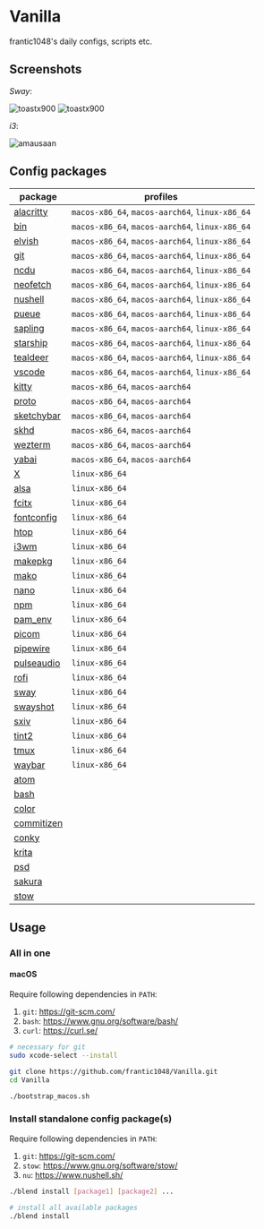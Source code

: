 # Vanilla

frantic1048's daily configs, scripts etc.

## Screenshots

_Sway_:

![toastx900](screenshots/toastx900_2021-07-30_13-00.png)
![toastx900](screenshots/toastx900_2021-07-30_13-14.png)

_i3_:

![amausaan](screenshots/amausaan_2022-04-05-232523.png)

## Config packages

| package                                   | profiles                                        |
| ----------------------------------------- | ----------------------------------------------- |
| [alacritty](alacritty)                    | `macos-x86_64`, `macos-aarch64`, `linux-x86_64` |
| [bin](bin/bin)                            | `macos-x86_64`, `macos-aarch64`, `linux-x86_64` |
| [elvish](elvish/elvish)                   | `macos-x86_64`, `macos-aarch64`, `linux-x86_64` |
| [git](git/git)                            | `macos-x86_64`, `macos-aarch64`, `linux-x86_64` |
| [ncdu](ncdu/ncdu/config)                  | `macos-x86_64`, `macos-aarch64`, `linux-x86_64` |
| [neofetch](neofetch)                      | `macos-x86_64`, `macos-aarch64`, `linux-x86_64` |
| [nushell](nushell/nushell)                | `macos-x86_64`, `macos-aarch64`, `linux-x86_64` |
| [pueue](pueue/pueue/pueue.yml)            | `macos-x86_64`, `macos-aarch64`, `linux-x86_64` |
| [sapling](sapling/sapling/sapling.conf)   | `macos-x86_64`, `macos-aarch64`, `linux-x86_64` |
| [starship](starship/starship.toml)        | `macos-x86_64`, `macos-aarch64`, `linux-x86_64` |
| [tealdeer](tealdeer/tealdeer/config.toml) | `macos-x86_64`, `macos-aarch64`, `linux-x86_64` |
| [vscode](vscode/User)                     | `macos-x86_64`, `macos-aarch64`, `linux-x86_64` |
| [kitty](kitty/kitty)                      | `macos-x86_64`, `macos-aarch64`                 |
| [proto](proto)                            | `macos-x86_64`, `macos-aarch64`                 |
| [sketchybar](sketchybar/sketchybar)       | `macos-x86_64`, `macos-aarch64`                 |
| [skhd](skhd/skhd/skhdrc)                  | `macos-x86_64`, `macos-aarch64`                 |
| [wezterm](wezterm)                        | `macos-x86_64`, `macos-aarch64`                 |
| [yabai](yabai/yabai/yabairc)              | `macos-x86_64`, `macos-aarch64`                 |
| [X](X)                                    | `linux-x86_64`                                  |
| [alsa](alsa)                              | `linux-x86_64`                                  |
| [fcitx](fcitx/fcitx)                      | `linux-x86_64`                                  |
| [fontconfig](fontconfig/fontconfig)       | `linux-x86_64`                                  |
| [htop](htop/htop/htoprc)                  | `linux-x86_64`                                  |
| [i3wm](i3wm/i3/config)                    | `linux-x86_64`                                  |
| [makepkg](makepkg)                        | `linux-x86_64`                                  |
| [mako](mako/mako/config)                  | `linux-x86_64`                                  |
| [nano](nano/nano/nanorc)                  | `linux-x86_64`                                  |
| [npm](npm)                                | `linux-x86_64`                                  |
| [pam_env](pam_env)                        | `linux-x86_64`                                  |
| [picom](picom/picom/picom.conf)           | `linux-x86_64`                                  |
| [pipewire](pipewire/pipewire)             | `linux-x86_64`                                  |
| [pulseaudio](pulseaudio/pulse)            | `linux-x86_64`                                  |
| [rofi](rofi/rofi/config.rasi)             | `linux-x86_64`                                  |
| [sway](sway/sway/config)                  | `linux-x86_64`                                  |
| [swayshot](swayshot/swayshot.sh)          | `linux-x86_64`                                  |
| [sxiv](sxiv/sxiv/exec/image-info)         | `linux-x86_64`                                  |
| [tint2](tint2/tint2/tint2rc)              | `linux-x86_64`                                  |
| [tmux](tmux)                              | `linux-x86_64`                                  |
| [waybar](waybar/waybar)                   | `linux-x86_64`                                  |
| [atom](atom)                              |                                                 |
| [bash](bash)                              |                                                 |
| [color](color)                            |                                                 |
| [commitizen](commitizen)                  |                                                 |
| [conky](conky)                            |                                                 |
| [krita](krita)                            |                                                 |
| [psd](psd)                                |                                                 |
| [sakura](sakura)                          |                                                 |
| [stow](stow)                              |                                                 |

## Usage

### All in one

#### macOS

Require following dependencies in `PATH`:

1. `git`: https://git-scm.com/
2. `bash`: https://www.gnu.org/software/bash/
3. `curl`: https://curl.se/

```sh
# necessary for git
sudo xcode-select --install

git clone https://github.com/frantic1048/Vanilla.git
cd Vanilla

./bootstrap_macos.sh
```

### Install standalone config package(s)

Require following dependencies in `PATH`:

1. `git`: https://git-scm.com/
2. `stow`: https://www.gnu.org/software/stow/
3. `nu`: https://www.nushell.sh/

```sh
./blend install [package1] [package2] ...

# install all available packages
./blend install
```
